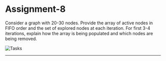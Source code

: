 # Assignment-8

Consider a graph with 20-30 nodes.
Provide the array of active nodes in FIFO order and the set of explored nodes at each iteration.
For first 3-4 iterations, explain how the array is being populated and which nodes are being removed.

![Tasks](./Files/fifo.png)

---

